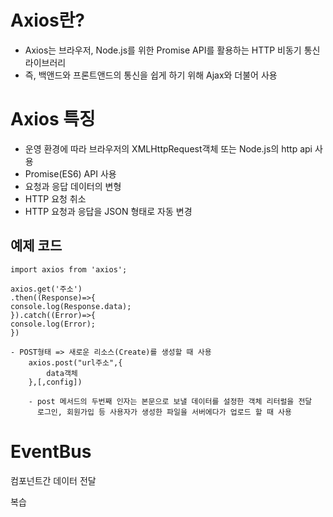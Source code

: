 # Axios란?

 - Axios는 브라우저, Node.js를 위한 Promise API를 활용하는 HTTP 비동기 통신 라이브러리
 - 즉, 백앤드와 프론트앤드의 통신을 쉽게 하기 위해 Ajax와 더불어 사용
 
# Axios 특징
 - 운영 환경에 따라 브라우저의 XMLHttpRequest객체 또는 Node.js의 http api 사용
 - Promise(ES6) API 사용
 - 요청과 응답 데이터의 변형
 - HTTP 요청 취소
 - HTTP 요청과 응답을 JSON 형태로 자동 변경
 
## 예제 코드
	import axios from 'axios';

	axios.get('주소')
	.then((Response)=>{
    console.log(Response.data);
	}).catch((Error)=>{
    console.log(Error);
	})
	
	- POST형태 => 새로운 리소스(Create)를 생성할 때 사용
		axios.post("url주소",{
    		data객체
    	},[,config])
    	
    	- post 메서드의 두번째 인자는 본문으로 보낼 데이터를 설정한 객체 리터럴을 전달
    	  로그인, 회원가입 등 사용자가 생성한 파일을 서버에다가 업로드 할 때 사용
    	  
    	  
# EventBus 
컴포넌트간 데이터 전달

복습